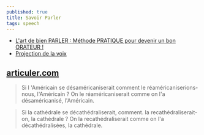 ```yaml
---
published: true
title: Savoir Parler
tags: speech
---
```

- [L'art de bien PARLER : Méthode PRATIQUE pour devenir un bon ORATEUR !](https://www.youtube.com/watch?v=wkOk1wdTdrQ)
- [Projection de la voix](https://www.theatreevangelique.com/projection-de-la-voix/)

## [articuler.com](http://www.articuler.com/)
> Si l 'Américain se désaméricaniserait comment le réaméricaniserions-nous, l'Américain ? On le réaméricaniserait comme on l'a désaméricanisé, l'Américain.

> Si la cathédrale se décathédraliserait, comment. la recathédraliserait-on, la cathédrale ? On la recathédraliserait comme on l'a décathédralisées, la cathédrale.